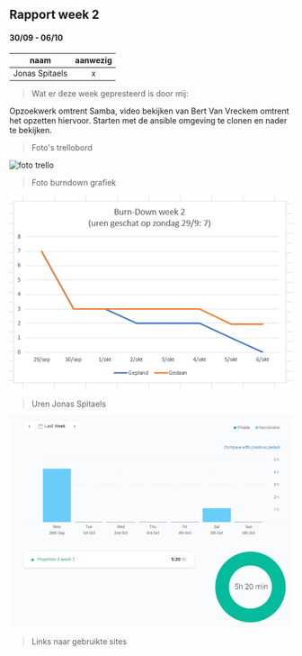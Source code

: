 ## Rapport week 2
#### 30/09 - 06/10

|         naam         |    aanwezig   |
|:--------------------:|:-------------:|
|    Jonas Spitaels    |        x      |


> Wat er deze week gepresteerd is door mij:

Opzoekwerk omtrent Samba, video bekijken van Bert Van Vreckem omtrent het opzetten hiervoor. Starten met de ansible omgeving te clonen en nader te bekijken.


> Foto's trellobord

![foto trello](images/trello.PNG)

> Foto burndown grafiek

![foto burndown](images/burndown.PNG)

> Uren Jonas Spitaels    

![foto toggl](images/toggl.PNG)

> Links naar gebruikte sites




